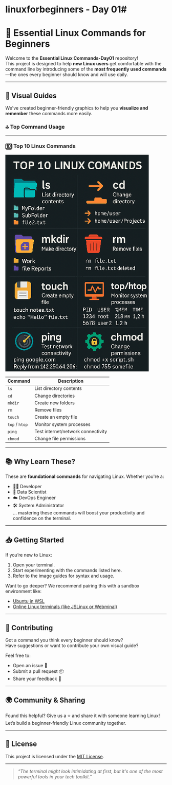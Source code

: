 # linuxforbeginners - Day 01# 
# 🐧 Essential Linux Commands for Beginners

Welcome to the **Essential Linux Commands-Day01** repository!  
This project is designed to help **new Linux users** get comfortable with the command line by introducing some of the **most frequently used commands**—the ones every beginner should know and will use daily.

---

## 📸 Visual Guides

We've created beginner-friendly graphics to help you **visualize and remember** these commands more easily.

### 🔝 Top Command Usage
---

### 🔟 Top 10 Linux Commands
![Top 10 Commands](./assets/linux0.png)

| Command | Description |
|---------|-------------|
| `ls`    | List directory contents |
| `cd`    | Change directories |
| `mkdir` | Create new folders |
| `rm`    | Remove files |
| `touch` | Create an empty file |
| `top` / `htop` | Monitor system processes |
| `ping`  | Test internet/network connectivity |
| `chmod`| Change file permissions |

---

## 📚 Why Learn These?

These are **foundational commands** for navigating Linux. Whether you're a:

- 🧑‍💻 Developer
- 🧪 Data Scientist
- ☁️ DevOps Engineer
- 🛠️ System Administrator  
... mastering these commands will boost your productivity and confidence on the terminal.

---

## 📥 Getting Started

If you’re new to Linux:

1. Open your terminal.
2. Start experimenting with the commands listed here.
3. Refer to the image guides for syntax and usage.

Want to go deeper? We recommend pairing this with a sandbox environment like:
- [Ubuntu in WSL](https://learn.microsoft.com/en-us/windows/wsl/install)
- [Online Linux terminals (like JSLinux or Webminal)](https://www.tutorialspoint.com/unix_terminal_online.php)

---

## 🤝 Contributing

Got a command you think every beginner should know?  
Have suggestions or want to contribute your own visual guide?

Feel free to:
- Open an issue 🐞
- Submit a pull request 📦
- Share your feedback 💬

---

## 🌍 Community & Sharing

Found this helpful? Give us a ⭐ and share it with someone learning Linux!  
Let’s build a beginner-friendly Linux community together.

---

## 📄 License

This project is licensed under the [MIT License](./LICENSE).

---

> *“The terminal might look intimidating at first, but it's one of the most powerful tools in your tech toolkit.”*

